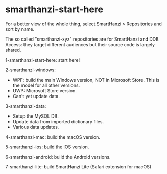# smarthanzi-start-here

For a better view of the whole thing, select SmartHanzi > Repositories and sort by name.

The so called "smarthanzi-xyz" repositories are for SmartHanzi and DDB Access: they target different audiences but their source code is largely shared.

1-smarthanzi-start-here: start here!

2-smarthanzi-windows:
- WPF: build the main Windows version, NOT in Microsoft Store. This is the model for all other versions.
- UWP: Microsoft Store version.
- Can't yet update data.

3-smarthanzi-data:
- Setup the MySQL DB.
- Update data from imported dictionary files.
- Various data updates.

4-smarthanzi-mac: build the macOS version.

5-smarthanzi-ios: build the iOS version.

6-smarthanzi-android: build the Android versions.

7-smarthanzi-lite: build SmartHanzi Lite (Safari extension for macOS)
